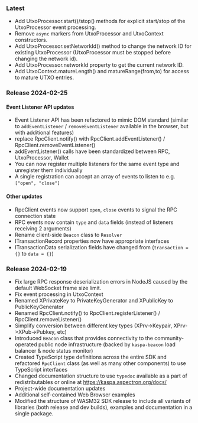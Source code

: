 ### Latest

- Add UtxoProcessor.start()/stop() methods for explicit start/stop of the UtxoProcessor event processing.
- Remove `async` markers from UtxoProcessor and UtxoContext constructors.
- Add UtxoProcessor.setNetworkId() method to change the network ID for existing UtxoProcessor (UtxoProcessor must be stopped before changing the network id).
- Add UtxoProcessor.networkId property to get the current network ID.
- Add UtxoContext.matureLength() and matureRange(from,to) for access to mature UTXO entries.


### Release 2024-02-25

#### Event Listener API updates
- Event Listener API has been refactored to mimic DOM standard (similar to `addEventListener` / `removeEventListener` available in the browser, but with additional features)
- replace RpcClient.notify() with RpcClient.addEventListener() / RpcClient.removeEventListener()
- addEventListener() calls have been standardized between RPC, UtxoProcessor, Wallet
- You can now register multiple listeners for the same event type and unregister them individually
- A single registration can accept an array of events to listen to e.g. `["open", "close"]`

#### Other updates
- RpcClient events now support `open`, `close` events to signal the RPC connection state
- RPC events now contain `type` and `data` fields (instead of listeners receiving 2 arguments)
- Rename client-side `Beacon` class to `Resolver`
- ITransactionRecord properties now have appropriate interfaces
- ITransactionData serialization fields have changed from (`transaction = {}` to `data = {}`)

### Release 2024-02-19

- Fix large RPC response deserialization errors in NodeJS caused by the default WebSocket frame size limit.
- Fix event processing in UtxoContext
- Renamed XPrivateKey to PrivateKeyGenerator and XPublicKey to PublicKeyGenerator
- Renamed RpcClient.notify() to RpcClient.registerListener() / RpcClient.removeListener()
- Simplify conversion between different key types (XPrv->Keypair, XPrv->XPub->Pubkey, etc)
- Introduced `Beacon` class that provides connectivity to the community-operated public node infrastructure (backed by `kaspa-beacon` load balancer & node status monitor)
- Created TypeScript type definitions across the entire SDK and refactored `RpcClient` class (as well as many other components) to use TypeScript interfaces
- Changed documentation structure to use `typedoc` available as a part of redistributables or online at https://kaspa.aspectron.org/docs/
- Project-wide documentation updates
- Additional self-contained Web Browser examples
- Modified the structure of WASM32 SDK release to include all variants of libraries (both release and dev builds), examples and documentation in a single package.
